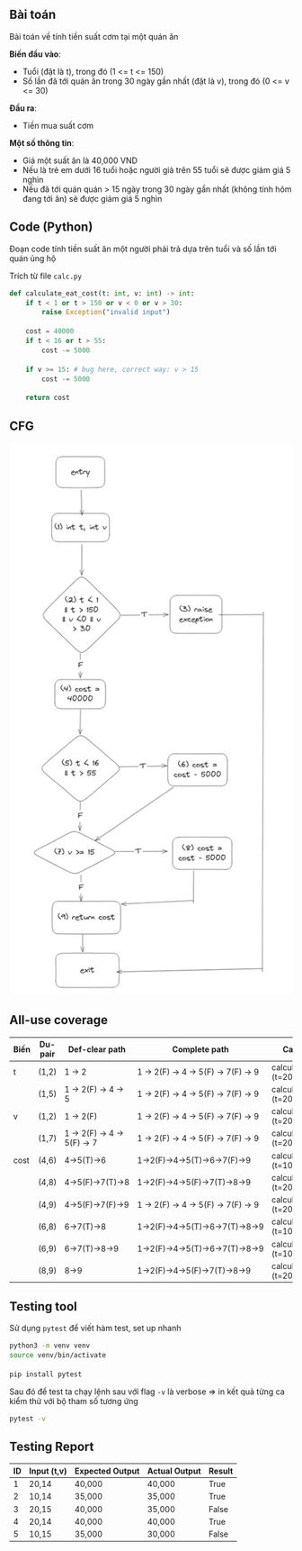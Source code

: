 ## Bài toán
Bài toán về tính tiền suất cơm tại một quán ăn

**Biến đầu vào**:

- Tuổi (đặt là t), trong đó (1 <= t <= 150)
- Số lần đã tới quán ăn trong 30 ngày gần nhất (đặt là v), trong đó (0 <= v <= 30)

**Đầu ra**:

- Tiền mua suất cơm

**Một số thông tin**:

- Giá một suất ăn là 40,000 VND
- Nếu là trẻ em dưới 16 tuổi hoặc người già trên 55 tuổi sẽ được giảm giá 5 nghìn
- Nếu đã tới quán quán > 15 ngày trong 30 ngày gần nhất (không tính hôm đang tới ăn) sẽ được giảm giá 5 nghìn

## Code (Python) 
Đoạn code tính tiền suất ăn một người phải trả dựa trên tuổi và số lần tới quán ủng hộ

Trích từ file `calc.py`

```python
def calculate_eat_cost(t: int, v: int) -> int:
    if t < 1 or t > 150 or v < 0 or v > 30:
        raise Exception("invalid input")
    
    cost = 40000
    if t < 16 or t > 55:
        cost -= 5000

    if v >= 15: # bug here, correct way: v > 15
        cost -= 5000

    return cost
```

## CFG
![CFG](image.png)

## All-use coverage

| Biến  | Du-pair | Def-clear path | Complete path | Ca kiểm thử |
|-------|---------|---------------|---------------|-------------|
| t     | (1,2)   | 1 → 2         | 1 → 2(F) → 4 → 5(F) → 7(F) → 9 | calculate_eat_cost (t=20,v=14) |
|       | (1,5)   | 1 → 2(F) → 4 → 5 | 1 → 2(F) → 4 → 5(F) → 7(F) → 9 | calculate_eat_cost (t=20,v=14) |
| v     | (1,2)   | 1 → 2(F)      | 1 → 2(F) → 4 → 5(F) → 7(F) → 9 | calculate_eat_cost (t=20,v=14) |
|       | (1,7)   | 1 → 2(F) → 4 → 5(F) → 7 | 1 → 2(F) → 4 → 5(F) → 7(F) → 9 | calculate_eat_cost (t=20,v=14) |
| cost  | (4,6)   | 4→5(T)→6      | 1→2(F)→4→5(T)→6→7(F)→9 | calculate_eat_cost (t=10,v=14) |
|       | (4,8)   | 4→5(F)→7(T)→8 | 1→2(F)→4→5(F)→7(T)→8→9 | calculate_eat_cost (t=20,v=15) |
|       | (4,9)   | 4→5(F)→7(F)→9 | 1 → 2(F) → 4 → 5(F) → 7(F) → 9 | calculate_eat_cost (t=20,v=14) |
|       | (6,8)   | 6→7(T)→8      | 1→2(F)→4→5(T)→6→7(T)→8→9 | calculate_eat_cost (t=10,v=15) |
|       | (6,9)   | 6→7(T)→8→9    | 1→2(F)→4→5(T)→6→7(T)→8→9 | calculate_eat_cost (t=10,v=15) |
|       | (8,9)   | 8→9           | 1→2(F)→4→5(F)→7(T)→8→9 | calculate_eat_cost (t=20,v=15) |


## Testing tool 
Sử dụng `pytest` để viết hàm test, set up nhanh

```bash
python3 -m venv venv 
source venv/bin/activate 

pip install pytest
``` 

Sau đó để test ta chạy lệnh sau với flag `-v` là verbose => in kết quả từng ca kiểm thử với bộ tham số tương ứng

```bash
pytest -v
```


## Testing Report

| ID  | Input (t,v) | Expected Output | Actual Output | Result |
|----|------------|----------------|--------------|--------|
| 1  | 20,14     | 40,000         | 40,000       | True   |
| 2  | 10,14     | 35,000         | 35,000       | True   |
| 3  | 20,15     | 40,000         | 35,000       | False  |
| 4  | 20,14     | 40,000         | 40,000       | True   |
| 5  | 10,15     | 35,000         | 30,000       | False  |
